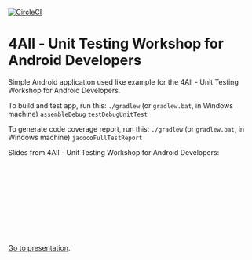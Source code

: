 [![CircleCI](https://circleci.com/gh/4alltecnologia/android-automation-test/tree/master.svg?style=svg)](https://circleci.com/gh/4alltecnologia/android-automation-test/tree/master)

# 4All - Unit Testing Workshop for Android Developers

Simple Android application used like example for the 4All - Unit Testing Workshop for Android Developers.

To build and test app, run this: `./gradlew` (or `gradlew.bat`, in Windows machine) `assembleDebug` `testDebugUnitTest`

To generate code coverage report, run this: `./gradlew` (or `gradlew.bat`, in Windows machine) `jacocoFullTestReport`

Slides from 4All - Unit Testing Workshop for Android Developers:

<object data="attachments/4all_unit_testing_workshop_for_android_developers.pdf" type="application/pdf" width="700px" height="700px">
    <embed src="attachments/4all_unit_testing_workshop_for_android_developers.pdf">
        <p><a href="attachments/4all_unit_testing_workshop_for_android_developers.pdf">Go to presentation</a>.</p>
    </embed>
</object>